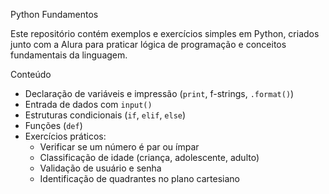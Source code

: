 Python Fundamentos  

Este repositório contém exemplos e exercícios simples em Python, criados junto com a Alura para praticar lógica de programação e conceitos fundamentais da linguagem.  

Conteúdo
- Declaração de variáveis e impressão (`print`, f-strings, `.format()`)
- Entrada de dados com `input()`
- Estruturas condicionais (`if`, `elif`, `else`)
- Funções (`def`)
- Exercícios práticos:
  - Verificar se um número é par ou ímpar
  - Classificação de idade (criança, adolescente, adulto)
  - Validação de usuário e senha
  - Identificação de quadrantes no plano cartesiano 
